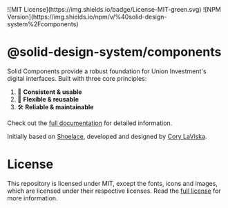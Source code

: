 <div className="flex gap-2">
  ![MIT License](https://img.shields.io/badge/License-MIT-green.svg)
  ![NPM Version](https://img.shields.io/npm/v/%40solid-design-system%2Fcomponents)
</div>

# @solid-design-system/components

Solid Components provide a robust foundation for Union Investment's digital interfaces. Built with three core principles:

1. 🌟 **Consistent & usable**
2. 🧩 **Flexible & reusable**
3. 🛠️ **Reliable & maintainable**

Check out the [full documentation](https://solid-design-system.fe.union-investment.de/docs/) for detailed information.

Initially based on [Shoelace](https://shoelace.style), developed and designed by [Cory LaViska](https://twitter.com/claviska).

# License

This repository is licensed under MIT, except the fonts, icons and images, which are licensed under their respective licenses. Read the [full license](LICENSE.md) for more information.

